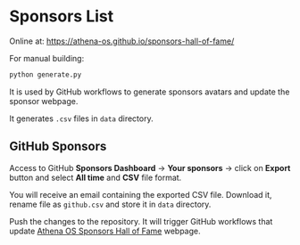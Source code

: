 # Sponsors List

Online at: https://athena-os.github.io/sponsors-hall-of-fame/

For manual building:

```bash
python generate.py
```

It is used by GitHub workflows to generate sponsors avatars and update the sponsor webpage.

It generates `.csv` files in `data` directory.

## GitHub Sponsors

Access to GitHub **Sponsors Dashboard** -> **Your sponsors** -> click on **Export** button and select **All time** and **CSV** file format.

You will receive an email containing the exported CSV file. Download it, rename file as `github.csv` and store it in `data` directory.

Push the changes to the repository. It will trigger GitHub workflows that update [Athena OS Sponsors Hall of Fame](https://athena-os.github.io/sponsors-hall-of-fame/) webpage.